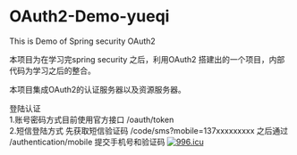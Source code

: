 # OAuth2-Demo-yueqi
This is Demo of Spring security OAuth2

本项目为在学习完spring security 之后，利用OAuth2 搭建出的一个项目，内部代码为学习之后的整合。

本项目集成OAuth2的认证服务器以及资源服务器。

登陆认证<br>
1.账号密码方式目前使用官方接口 /oauth/token <br>
2.短信登陆方式 先获取短信验证码 /code/sms?mobile=137xxxxxxxxx 之后通过 /authentication/mobile
提交手机号和验证码
[![996.icu](https://img.shields.io/badge/link-996.icu-red.svg)](https://996.icu)
